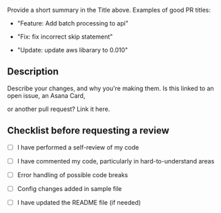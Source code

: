 Provide a short summary in the Title above. Examples of good PR titles:

* "Feature: Add batch processing to api"

* "Fix: fix incorrect skip statement"

* "Update: update aws libarary to 0.010"


## Description

Describe your changes, and why you're making them. Is this linked to an open issue, an Asana Card, 

or another pull request? Link it here.


## Checklist before requesting a review

- [ ]  I have performed a self-review of my code

- [ ]  I have commented my code, particularly in hard-to-understand areas

- [ ]  Error handling of possible code breaks

- [ ]  Config changes added in sample file

- [ ]  I have updated the README file (if needed)


